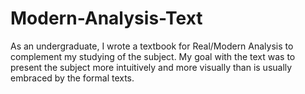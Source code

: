 # Modern-Analysis-Text
As an undergraduate, I wrote a textbook for Real/Modern Analysis to complement my studying of the subject.  My goal with the text was to present the subject more intuitively and more visually than is usually embraced by the formal texts.
